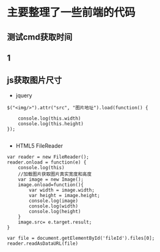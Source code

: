 # 主要整理了一些前端的代码

## 测试cmd获取时间

## 1

## js获取图片尺寸

- jquery

```
$("<img/>").attr("src", "图片地址").load(function() {

	console.log(this.width)
	console.log(this.height)
});


```

- HTML5 FileReader


```
var reader = new FileReader();
reader.onload = function(e) {
    console.log(this)
    //加载图片获取图片真实宽度和高度
    var image = new Image();
    image.onload=function(){
		var width = image.width;
		var height = image.height;
		console.log(image)
		console.log(width)
		console.log(height)
    }
    image.src= e.target.result;
}

var file = document.getElementById('fileId').files[0];
reader.readAsDataURL(file)
```